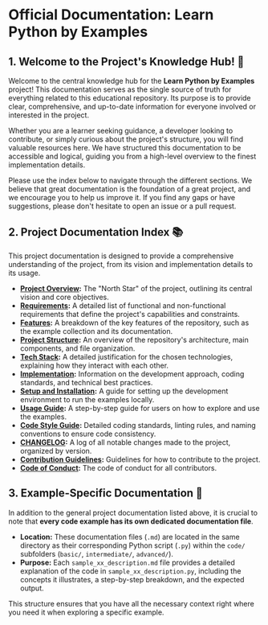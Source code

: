 # Official Documentation: Learn Python by Examples

## 1. Welcome to the Project's Knowledge Hub! 👋

Welcome to the central knowledge hub for the **Learn Python by Examples** project! This documentation serves as the single source of truth for everything related to this educational repository. Its purpose is to provide clear, comprehensive, and up-to-date information for everyone involved or interested in the project.

Whether you are a learner seeking guidance, a developer looking to contribute, or simply curious about the project's structure, you will find valuable resources here. We have structured this documentation to be accessible and logical, guiding you from a high-level overview to the finest implementation details.

Please use the index below to navigate through the different sections. We believe that great documentation is the foundation of a great project, and we encourage you to help us improve it. If you find any gaps or have suggestions, please don't hesitate to open an issue or a pull request.

## 2. Project Documentation Index 📚

This project documentation is designed to provide a comprehensive understanding of the project, from its vision and implementation details to its usage.

- **[Project Overview](./01_project_overview.md):** The "North Star" of the project, outlining its central vision and core objectives.
- **[Requirements](./02_requirements.md):** A detailed list of functional and non-functional requirements that define the project's capabilities and constraints.
- **[Features](./03_features.md):** A breakdown of the key features of the repository, such as the example collection and its documentation.
- **[Project Structure](./04_project_structure.md):** An overview of the repository's architecture, main components, and file organization.
- **[Tech Stack](./05_tech-stack.md):** A detailed justification for the chosen technologies, explaining how they interact with each other.
- **[Implementation](./06_implementation.md):** Information on the development approach, coding standards, and technical best practices.
- **[Setup and Installation](./07_setup_and_installation.md):** A guide for setting up the development environment to run the examples locally.
- **[Usage Guide](./08_usage_guide.md):** A step-by-step guide for users on how to explore and use the examples.
- **[Code Style Guide](./09_code_style_guide.md):** Detailed coding standards, linting rules, and naming conventions to ensure code consistency.
- **[CHANGELOG](../CHANGELOG.md):** A log of all notable changes made to the project, organized by version.
- **[Contribution Guidelines](../CONTRIBUTION_GUIDELINES.md):** Guidelines for how to contribute to the project.
- **[Code of Conduct](../CODE_OF_CONDUCT.md):** The code of conduct for all contributors.

## 3. Example-Specific Documentation 📄

In addition to the general project documentation listed above, it is crucial to note that **every code example has its own dedicated documentation file**.

- **Location:** These documentation files (`.md`) are located in the same directory as their corresponding Python script (`.py`) within the `code/` subfolders (`basic/`, `intermediate/`, `advanced/`).
- **Purpose:** Each `sample_xx_description.md` file provides a detailed explanation of the code in `sample_xx_description.py`, including the concepts it illustrates, a step-by-step breakdown, and the expected output.

This structure ensures that you have all the necessary context right where you need it when exploring a specific example.
